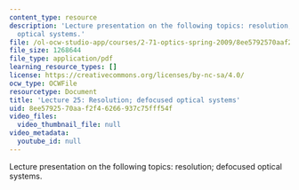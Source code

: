 ```yaml
---
content_type: resource
description: 'Lecture presentation on the following topics: resolution; defocused
  optical systems.'
file: /ol-ocw-studio-app/courses/2-71-optics-spring-2009/8ee5792570aaf2f46266937c75fff54f_MIT2_71S09_lec25.pdf
file_size: 1268644
file_type: application/pdf
learning_resource_types: []
license: https://creativecommons.org/licenses/by-nc-sa/4.0/
ocw_type: OCWFile
resourcetype: Document
title: 'Lecture 25: Resolution; defocused optical systems'
uid: 8ee57925-70aa-f2f4-6266-937c75fff54f
video_files:
  video_thumbnail_file: null
video_metadata:
  youtube_id: null
---
```

Lecture presentation on the following topics: resolution; defocused optical systems.